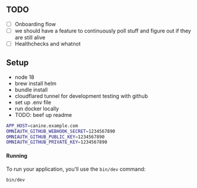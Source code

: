 ## TODO

- [ ] Onboarding flow
- [ ] we should have a feature to continuously poll stuff and figure out if they are still alive
- [ ] Healthchecks and whatnot

## Setup

- node 18
- brew install helm
- bundle install
- cloudflared tunnel for development testing with github
- set up .env file
- run docker locally
- TODO: beef up readme

```bash
APP_HOST=canine.example.com
OMNIAUTH_GITHUB_WEBHOOK_SECRET=1234567890
OMNIAUTH_GITHUB_PUBLIC_KEY=1234567890
OMNIAUTH_GITHUB_PRIVATE_KEY=1234567890
```

#### Running

To run your application, you'll use the `bin/dev` command:

```bash
bin/dev
```
